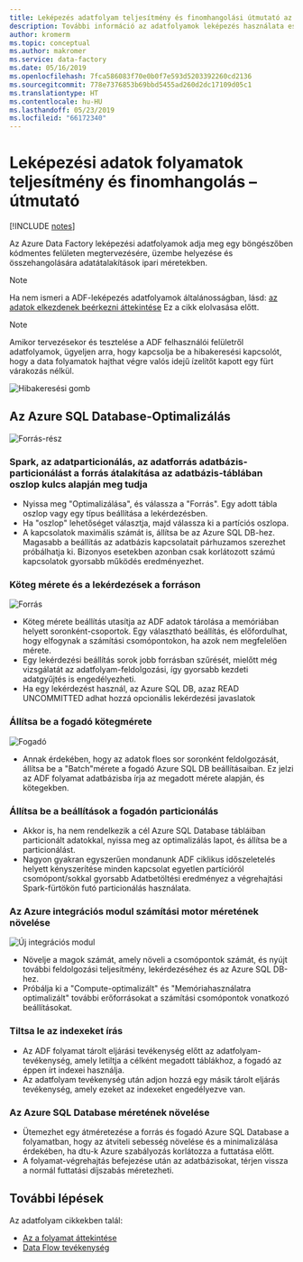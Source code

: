 ```yaml
---
title: Leképezés adatfolyam teljesítmény és finomhangolási útmutató az Azure Data Factoryban |} A Microsoft Docs
description: További információ az adatfolyamok leképezés használata esetén az Azure Data Factoryban adatfolyamok teljesítményét befolyásoló legfontosabb tényezők.
author: kromerm
ms.topic: conceptual
ms.author: makromer
ms.service: data-factory
ms.date: 05/16/2019
ms.openlocfilehash: 7fca586083f70e0b0f7e593d5203392260cd2136
ms.sourcegitcommit: 778e7376853b69bbd5455ad260d2dc17109d05c1
ms.translationtype: HT
ms.contentlocale: hu-HU
ms.lasthandoff: 05/23/2019
ms.locfileid: "66172340"
---
```

# <a name="mapping-data-flows-performance-and-tuning-guide"></a>Leképezési adatok folyamatok teljesítmény és finomhangolás – útmutató

[!INCLUDE [notes](../../includes/data-factory-data-flow-preview.md)]

Az Azure Data Factory leképezési adatfolyamok adja meg egy böngészőben kódmentes felületen megtervezésére, üzembe helyezése és összehangolására adatátalakítások ipari méretekben.

> [!NOTE]
> Ha nem ismeri a ADF-leképezés adatfolyamok általánosságban, lásd: [az adatok elkezdenek beérkezni áttekintése](concepts-data-flow-overview.md) Ez a cikk elolvasása előtt.
>

> [!NOTE]
> Amikor tervezésekor és tesztelése a ADF felhasználói felületről adatfolyamok, ügyeljen arra, hogy kapcsolja be a hibakeresési kapcsolót, hogy a data folyamatok hajthat végre valós idejű ízelítőt kapott egy fürt várakozás nélkül.
>

![Hibakeresési gomb](media/data-flow/debugb1.png "hibakeresése")

## <a name="optimizing-for-azure-sql-database"></a>Az Azure SQL Database-Optimalizálás

![Forrás-rész](media/data-flow/sourcepart2.png "rész forrás")

### <a name="you-can-match-spark-data-partitioning-to-your-source-database-partitioning-based-on-a-database-table-column-key-in-the-source-transformation"></a>Spark, az adatparticionálás, az adatforrás adatbázis-particionálást a forrás átalakítása az adatbázis-táblában oszlop kulcs alapján meg tudja

* Nyissa meg "Optimalizálása", és válassza a "Forrás". Egy adott tábla oszlop vagy egy típus beállítása a lekérdezésben.
* Ha "oszlop" lehetőséget választja, majd válassza ki a partíciós oszlopa.
* A kapcsolatok maximális számát is, állítsa be az Azure SQL DB-hez. Magasabb a beállítás az adatbázis kapcsolatait párhuzamos szerezhet próbálhatja ki. Bizonyos esetekben azonban csak korlátozott számú kapcsolatok gyorsabb működés eredményezhet.

### <a name="set-batch-size-and-query-on-source"></a>Köteg mérete és a lekérdezések a forráson

![Forrás](media/data-flow/source4.png "forrás")

* Köteg mérete beállítás utasítja az ADF adatok tárolása a memóriában helyett soronként-csoportok. Egy választható beállítás, és előfordulhat, hogy elfogynak a számítási csomópontokon, ha azok nem megfelelően mérete.
* Egy lekérdezési beállítás sorok jobb forrásban szűrését, mielőtt még vizsgálatát az adatfolyam-feldolgozási, így gyorsabb kezdeti adatgyűjtés is engedélyezheti.
* Ha egy lekérdezést használ, az Azure SQL DB, azaz READ UNCOMMITTED adhat hozzá opcionális lekérdezési javaslatok

### <a name="set-sink-batch-size"></a>Állítsa be a fogadó kötegmérete

![Fogadó](media/data-flow/sink4.png "fogadó")

* Annak érdekében, hogy az adatok floes sor soronként feldolgozását, állítsa be a "Batch"mérete a fogadó Azure SQL DB beállításaiban. Ez jelzi az ADF folyamat adatbázisba írja az megadott mérete alapján, és kötegekben.

### <a name="set-partitioning-options-on-your-sink"></a>Állítsa be a beállítások a fogadón particionálás

* Akkor is, ha nem rendelkezik a cél Azure SQL Database tábláiban particionált adatokkal, nyissa meg az optimalizálás lapot, és állítsa be a particionálást.
* Nagyon gyakran egyszerűen mondanunk ADF ciklikus időszeletelés helyett kényszerítése minden kapcsolat egyetlen partícióról csomópont/sokkal gyorsabb Adatbetöltési eredményez a végrehajtási Spark-fürtökön futó particionálás használata.

### <a name="increase-size-of-your-compute-engine-in-azure-integration-runtime"></a>Az Azure integrációs modul számítási motor méretének növelése

![Új integrációs modul](media/data-flow/ir-new.png "új integrációs modul")

* Növelje a magok számát, amely növeli a csomópontok számát, és nyújt további feldolgozási teljesítmény, lekérdezéséhez és az Azure SQL DB-hez.
* Próbálja ki a "Compute-optimalizált" és "Memóriahasználatra optimalizált" további erőforrásokat a számítási csomópontok vonatkozó beállításokat.

### <a name="disable-indexes-on-write"></a>Tiltsa le az indexeket írás
* Az ADF folyamat tárolt eljárási tevékenység előtt az adatfolyam-tevékenység, amely letiltja a célként megadott táblákhoz, a fogadó az éppen írt indexei használja.
* Az adatfolyam tevékenység után adjon hozzá egy másik tárolt eljárás tevékenység, amely ezeket az indexeket engedélyezve van.

### <a name="increase-the-size-of-your-azure-sql-db"></a>Az Azure SQL Database méretének növelése
* Ütemezhet egy átméretezése a forrás és fogadó Azure SQL Database a folyamatban, hogy az átviteli sebesség növelése és a minimalizálása érdekében, ha dtu-k Azure szabályozás korlátozza a futtatása előtt.
* A folyamat-végrehajtás befejezése után az adatbázisokat, térjen vissza a normál futtatási díjszabás méretezheti.

## <a name="next-steps"></a>További lépések
Az adatfolyam cikkekben talál:

- [Az a folyamat áttekintése](concepts-data-flow-overview.md)
- [Data Flow tevékenység](control-flow-execute-data-flow-activity.md)

